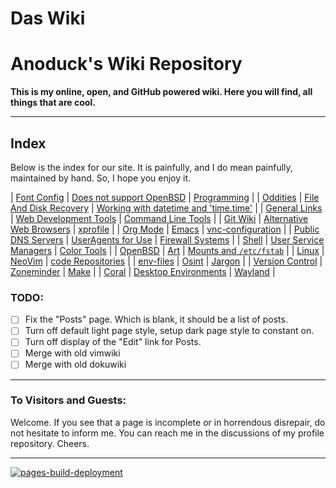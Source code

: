 # Das Wiki

# Anoduck's Wiki Repository

__This is my online, open, and GitHub powered wiki. Here you will find, all things that are cool.__

-----

## Index

Below is the index for our site. It is painfully, and I do mean painfully, maintained by hand. So, I hope you enjoy it.

| [Font Config](font_config)    | [Does not support OpenBSD](unsupported_for_OpenBSD) | [Programming](programming)                                      |
| [Oddities](oddities)          | [File And Disk Recovery](file_disk-recovery)        | [Working with datetime and 'time.time'](datetime_and_time.time) |
| [General Links](links)        | [Web Development Tools](web_dev_tools)              | [Command Line Tools](command_line_tools)                        |
| [Git Wiki](git-wiki-skeleton) | [Alternative Web Browsers](web_browsers)            | [xprofile](xprofile)                                            |
| [Org Mode](orgmode)           | [Emacs](emacs)                                      | [vnc-configuration](vnc)                                        |
| [Public DNS Servers](dns)     | [UserAgents for Use](useragent)                     | [Firewall Systems](firewall)                                    |
| [Shell](shell)                | [User Service Managers](service_managers)           | [Color Tools](color_tools)                                      |
| [OpenBSD](openbsd)            | [Art](art)                                          | [Mounts and `/etc/fstab`](mount_fstab)                          |
| [Linux](linux)                | [NeoVim](nvim)                                      | [code Repositories](repos)                                      |
| [env-files](env-files)        | [Osint](osint)                                      | [Jargon](jargon)                                                |
| [Version Control](versioning) | [Zoneminder](zoneminder)                            | [Make](make)                                                    |
| [Coral](google-coral)         | [Desktop Environments](Desktops)                    | [Wayland](wayland)                                              |

### TODO:

- [ ] Fix the "Posts" page. Which is blank, it should be a list of posts.
- [ ] Turn off default light page style, setup dark page style to constant on.
- [ ] Turn off display of the "Edit" link for Posts.
- [ ] Merge with old vimwiki
- [ ] Merge with old dokuwiki

-----

### To Visitors and Guests:

Welcome. If you see that a page is incomplete or in horrendous disrepair, do not hesitate to inform me. You
can reach me in the discussions of my profile repository. Cheers.

-----

[![pages-build-deployment](https://github.com/anoduck/wiki/actions/workflows/pages/pages-build-deployment/badge.svg)](https://github.com/anoduck/wiki/actions/workflows/pages/pages-build-deployment)
